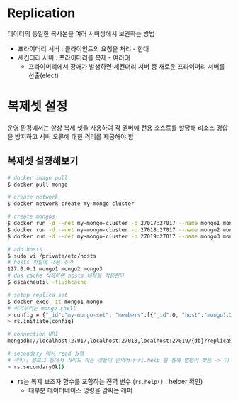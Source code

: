 # Replication
데이터의 동일한 복사본을 여러 서버상에서 보관하는 방법  
- 프라이머리 서버 : 클라이언트의 요청을 처리 - 한대
- 세컨더리 서버 : 프라이머리를 복제 - 여러대
  - 프라이머리에서 장애가 발생하면 세컨더리 서버 중 새로운 프라이머리 서버를 선출(elect)

# 복제셋 설정
운영 환경에서는 항상 복제 셋을 사용하여 각 멤버에 전용 호스트를 할당해 리소스 경합을 방지하고 서버 오류에 대한 격리를 제공해야 함

## 복제셋 설정해보기
```bash
# docker image pull
$ docker pull mongo

# create network
$ docker network create my-mongo-cluster

# create mongos
$ docker run -d --net my-mongo-cluster -p 27017:27017 --name mongo1 mongo mongod --replSet my-mongo-set
$ docker run -d --net my-mongo-cluster -p 27018:27017 --name mongo2 mongo mongod --replSet my-mongo-set
$ docker run -d --net my-mongo-cluster -p 27019:27017 --name mongo3 mongo mongod --replSet my-mongo-set

# add hosts
$ sudo vi /private/etc/hosts
# hosts 파일에 내용 추가
127.0.0.1 mongo1 mongo2 mongo3
# dns cache 삭제하여 hosts 내용을 적용한다
$ dscacheutil -flushcache

# setup replica set
$ docker exec -it mongo1 mongo
# 여기부터는 mongo shell
> config = {"_id":"my-mongo-set", "members":[{"_id":0, "host":"mongo1:27017"}, {"_id":1, "host":"mongo2:27017"}, {"_id":2, "host":"mongo3:27017"}]}
> rs.initiate(config)

# connection URI
mongodb://localhost:27017,localhost:27018,localhost:27019/{db}?replicaSet=my-mongo-set

# secondary 에서 read 실행
# 책이나 블로그 등에서 가이드 하는 것들이 안먹어서 rs.help 를 통해 명령어 찾음 -> 이 명령어는 해당 노드로 이동후에만 사용 가능함
> rs.secondaryOk()
```

- rs는 복제 보조자 함수를 포함하는 전역 변수 (`rs.help()` : helper 확인)
  - 대부분 데이터베이스 명령을 감싸는 래퍼
